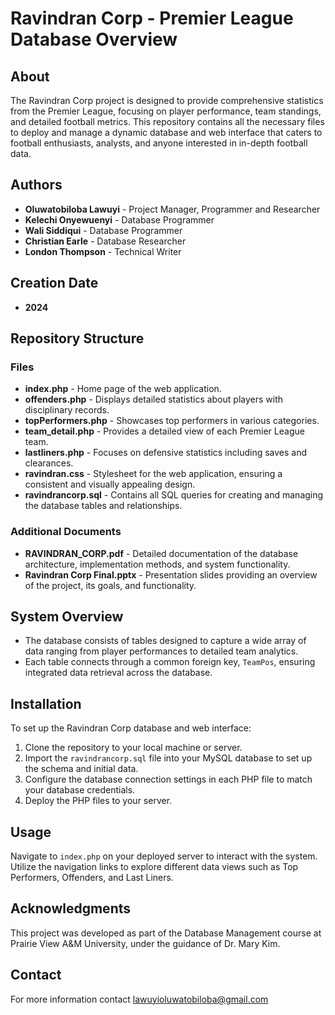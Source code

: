 # Ravindran Corp - Premier League Database Overview

## About
The Ravindran Corp project is designed to provide comprehensive statistics from the Premier League, focusing on player performance, team standings, and detailed football metrics. This repository contains all the necessary files to deploy and manage a dynamic database and web interface that caters to football enthusiasts, analysts, and anyone interested in in-depth football data.

## Authors
- **Oluwatobiloba Lawuyi** - Project Manager, Programmer and Researcher
- **Kelechi Onyewuenyi** - Database Programmer
- **Wali Siddiqui** - Database Programmer
- **Christian Earle** - Database Researcher
- **London Thompson** - Technical Writer

## Creation Date
- **2024**

## Repository Structure
### Files
- **index.php** - Home page of the web application.
- **offenders.php** - Displays detailed statistics about players with disciplinary records.
- **topPerformers.php** - Showcases top performers in various categories.
- **team_detail.php** - Provides a detailed view of each Premier League team.
- **lastliners.php** - Focuses on defensive statistics including saves and clearances.
- **ravindran.css** - Stylesheet for the web application, ensuring a consistent and visually appealing design.
- **ravindrancorp.sql** - Contains all SQL queries for creating and managing the database tables and relationships.

### Additional Documents
- **RAVINDRAN_CORP.pdf** - Detailed documentation of the database architecture, implementation methods, and system functionality.
- **Ravindran Corp Final.pptx** - Presentation slides providing an overview of the project, its goals, and functionality.

## System Overview
- The database consists of tables designed to capture a wide array of data ranging from player performances to detailed team analytics.
- Each table connects through a common foreign key, `TeamPos`, ensuring integrated data retrieval across the database.

## Installation
To set up the Ravindran Corp database and web interface:
1. Clone the repository to your local machine or server.
2. Import the `ravindrancorp.sql` file into your MySQL database to set up the schema and initial data.
3. Configure the database connection settings in each PHP file to match your database credentials.
4. Deploy the PHP files to your server.

## Usage
Navigate to `index.php` on your deployed server to interact with the system. Utilize the navigation links to explore different data views such as Top Performers, Offenders, and Last Liners.

## Acknowledgments
This project was developed as part of the Database Management course at Prairie View A&M University, under the guidance of Dr. Mary Kim.

## Contact
For more information contact lawuyioluwatobiloba@gmail.com
